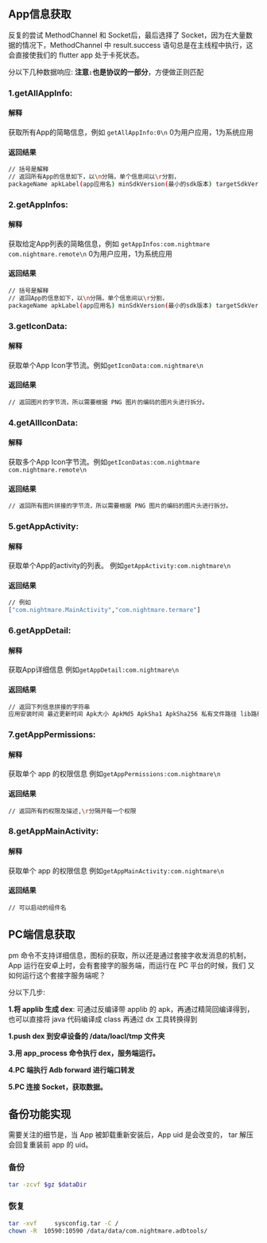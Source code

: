 ## App信息获取
反复的尝试 MethodChannel 和 Socket后，最后选择了 Socket，因为在大量数据的情况下，MethodChannel 中 result.success 语句总是在主线程中执行，这
会直接使我们的 flutter app 处于卡死状态。

分以下几种数据响应:
**注意`:`也是协议的一部分**，方便做正则匹配
### 1.getAllAppInfo:
#### 解释
获取所有App的简略信息，例如 `getAllAppInfo:0\n`
0为用户应用，1为系统应用

#### 返回结果
```sh
// 括号是解释
// 返回所有App的信息如下，以\n分隔，单个信息间以\r分割，
packageName apkLabel(app应用名) minSdkVersion(最小的sdk版本) targetSdkVersion(目标的sdk版本) versionName(版本名称) versionCode(版本号) enabled(是否启用) hide(是否被隐藏) uid apkPath
```

### 2.getAppInfos:
#### 解释
获取给定App列表的简略信息，例如 `getAppInfos:com.nightmare com.nightmare.remote\n`
0为用户应用，1为系统应用

#### 返回结果
```sh
// 括号是解释
// 返回App的信息如下，以\n分隔，单个信息间以\r分割，
packageName apkLabel(app应用名) minSdkVersion(最小的sdk版本) targetSdkVersion(目标的sdk版本) versionName(版本名称) versionCode(版本号) enabled(是否启用) hide(是否被隐藏) uid apkPath
```
### 3.getIconData:

#### 解释
获取单个App Icon字节流。例如`getIconData:com.nightmare\n`

#### 返回结果
```sh
// 返回图片的字节流，所以需要根据 PNG 图片的编码的图片头进行拆分。
```
### 4.getAllIconData:

#### 解释
获取多个App Icon字节流。例如`getIconDatas:com.nightmare com.nightmare.remote\n`

#### 返回结果
```sh
// 返回所有图片拼接的字节流，所以需要根据 PNG 图片的编码的图片头进行拆分。
```

### 5.getAppActivity:

#### 解释
获取单个App的activity的列表。
例如`getAppActivity:com.nightmare\n`
#### 返回结果
```sh
// 例如
["com.nightmare.MainActivity","com.nightmare.termare"]
```

### 6.getAppDetail:

#### 解释
获取App详细信息
例如`getAppDetail:com.nightmare\n`
#### 返回结果
```sh
// 返回下列信息拼接的字符串
应用安装时间 最近更新时间 Apk大小 ApkMd5 ApkSha1 ApkSha256 私有文件路径 lib路径
```

### 7.getAppPermissions:
#### 解释
获取单个 app 的权限信息
例如`getAppPermissions:com.nightmare\n`
#### 返回结果
```sh
// 返回所有的权限及描述,\r分隔开每一个权限
```
### 8.getAppMainActivity:
#### 解释
获取单个 app 的权限信息
例如`getAppMainActivity:com.nightmare\n`
#### 返回结果
```sh
// 可以启动的组件名
```
## PC端信息获取
pm 命令不支持详细信息，图标的获取，所以还是通过套接字收发消息的机制，
App 运行在安卓上时，会有套接字的服务端，而运行在 PC 平台的时候，我们
又如何运行这个套接字服务端呢？

分以下几步:

**1.将 applib 生成 dex**: 可通过反编译带 applib 的 apk，再通过精简回编译得到，也可以直接将 java 代码编译成 class 再通过 dx 工具转换得到

**1.push dex 到安卓设备的 /data/loacl/tmp 文件夹**

**3.用 app_process 命令执行 dex，服务端运行。**

**4.PC 端执行 Adb forward 进行端口转发**

**5.PC 连接 Socket，获取数据。**

## 备份功能实现
需要关注的细节是，当 App 被卸载重新安装后，App uid 是会改变的，
tar 解压会回复重装前 app 的 uid。

### 备份
```sh
tar -zcvf $gz $dataDir
```

### 恢复
```sh
tar -xvf     sysconfig.tar -C /
chown -R  10590:10590 /data/data/com.nightmare.adbtools/
```
